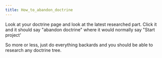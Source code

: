```yaml
---
title: How_to_abandon_doctrine
---
```


Look at your doctrine page and look at the latest researched part. Click it and it should say "abandon doctrine" where it would normally say "Start project'

So more or less, just do everything backards and you should be able to research any doctrine tree.
